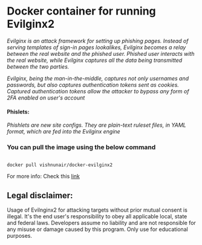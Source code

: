 # Docker container for running Evilginx2

*Evilginx is an attack framework for setting up phishing pages. Instead of serving templates of sign-in pages lookalikes, Evilginx becomes a relay between the real website and the phished user. Phished user interacts with the real website, while Evilginx captures all the data being transmitted between the two parties.*

*Evilginx, being the man-in-the-middle, captures not only usernames and passwords, but also captures authentication tokens sent as cookies. Captured authentication tokens allow the attacker to bypass any form of 2FA enabled on user's account*

#### Phislets:

*Phishlets are new site configs. They are plain-text ruleset files, in YAML format, which are fed into the Evilginx engine*

### You can pull the image using the below command

```

docker pull vishnunair/docker-evilginx2

```

For more info: Check this [link](https://breakdev.org/evilginx-2-next-generation-of-phishing-2fa-tokens/)

## Legal disclaimer:

Usage of Evilnginx2 for attacking targets without prior mutual consent is illegal. It's the end user's responsibility to obey all applicable local, state and federal laws. Developers assume no liability and are not responsible for any misuse or damage caused by this program. Only use for educational purposes.
